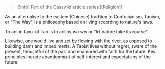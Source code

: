 > [!info] Part of the Casswiki article series [[Religion]]

As an alternative to the eastern (Chinese) tradition to Confucianism, Taoism, or "The Way", is a philosophy based on living according to nature's laws.

To act in favor of Tao is to act by _wu wei_ or "let nature take its course".

Likewise, one would live and act by flowing with the river, as opposed to building dams and impediments. A Taoist lives without regret, aware of the present, thoughtful of the past and enamored with faith for the future. Key principles include abandonment of self-interest and expectations of the future.